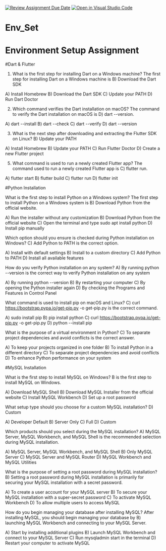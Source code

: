 [![Review Assignment Due Date](https://classroom.github.com/assets/deadline-readme-button-22041afd0340ce965d47ae6ef1cefeee28c7c493a6346c4f15d667ab976d596c.svg)](https://classroom.github.com/a/vnsr1XuU)
[![Open in Visual Studio Code](https://classroom.github.com/assets/open-in-vscode-2e0aaae1b6195c2367325f4f02e2d04e9abb55f0b24a779b69b11b9e10269abc.svg)](https://classroom.github.com/online_ide?assignment_repo_id=15625564&assignment_repo_type=AssignmentRepo)
# Env_Set

# Environment Setup Assignment

#Dart & Flutter

1. What is the first step for installing Dart on a Windows machine?
   The first step for installing Dart on a Windows machine is B) Download the Dart SDK
   
A) Install Homebrew
B) Download the Dart SDK
C) Update your PATH
D) Run Dart Doctor


2. Which command verifies the Dart installation on macOS?
The command to verify the Dart installation on macOS is D) dart --version.

A) dart --install
B) dart --check
C) dart --verify
D) dart --version


3. What is the next step after downloading and extracting the Flutter SDK on Linux?
B) Update your PATH

A) Install Homebrew
B) Update your PATH
C) Run Flutter Doctor
D) Create a new Flutter project


5. What command is used to run a newly created Flutter app?
The command used to run a newly created Flutter app is C) flutter run.

A) flutter start
B) flutter build
C) flutter run
D) flutter init


#Python Installation

What is the first step to install Python on a Windows system?
The first step to install Python on a Windows system is B) Download Python from the official website.

A) Run the installer without any customization
B) Download Python from the official website
C) Open the terminal and type sudo apt install python
D) Install pip manually

Which option should you ensure is checked during Python installation on Windows?
C) Add Python to PATH is the correct option.

A) Install with default settings
B) Install to a custom directory
C) Add Python to PATH
D) Install all available features

How do you verify Python installation on any system?
A) By running python --version is the correct way to verify Python installation on any system

A) By running python --version
B) By restarting your computer
C) By opening the Python installer again
D) By checking the Programs and Features in Control Panel

What command is used to install pip on macOS and Linux?
C) curl https://bootstrap.pypa.io/get-pip.py -o get-pip.py is the correct command.

A) sudo install pip
B) pip install python
C) curl https://bootstrap.pypa.io/get-pip.py -o get-pip.py
D) python --install pip

What is the purpose of a virtual environment in Python?
C) To separate project dependencies and avoid conflicts is the correct answer.

A) To keep your projects organized in one folder
B) To install Python in a different directory
C) To separate project dependencies and avoid conflicts
D) To enhance Python performance on your system

#MySQL Installation

What is the first step to install MySQL on Windows?
B is the first step to install MySQL on Windows.

A) Download MySQL Shell
B) Download MySQL Installer from the official website
C) Install MySQL Workbench
D) Set up a root password

What setup type should you choose for a custom MySQL installation?
D) Custom

A) Developer Default
B) Server Only
C) Full
D) Custom

Which products should you select during the MySQL installation?
A) MySQL Server, MySQL Workbench, and MySQL Shell is the recommended selection during MySQL installation.

A) MySQL Server, MySQL Workbench, and MySQL Shell
B) Only MySQL Server
C) MySQL Server and MySQL Router
D) MySQL Workbench and MySQL Utilities

What is the purpose of setting a root password during MySQL installation?
B) Setting a root password during MySQL installation is primarily for securing your MySQL installation with a secret password. 

A) To create a user account for your MySQL server
B) To secure your MySQL installation with a super-secret password
C) To activate MySQL Workbench
D) To allow multiple users to access MySQL

How do you begin managing your database after installing MySQL?
After installing MySQL, you should begin managing your database by B) launching MySQL Workbench and connecting to your MySQL Server. 

A) Start by installing additional plugins
B) Launch MySQL Workbench and connect to your MySQL Server
C) Run mysqladmin start in the terminal
D) Restart your computer to activate MySQL
